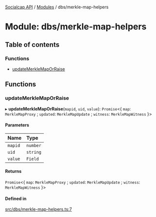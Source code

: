 [Socialcap API](../README.md) / [Modules](../modules.md) / dbs/merkle-map-helpers

# Module: dbs/merkle-map-helpers

## Table of contents

### Functions

- [updateMerkleMapOrRaise](dbs_merkle_map_helpers.md#updatemerklemaporraise)

## Functions

### updateMerkleMapOrRaise

▸ **updateMerkleMapOrRaise**(`mapid`, `uid`, `value`): `Promise`\<\{ `map`: `MerkleMapProxy` ; `updated`: `MerkleMapUpdate` ; `witness`: `MerkleMapWitness`  }\>

#### Parameters

| Name | Type |
| :------ | :------ |
| `mapid` | `number` |
| `uid` | `string` |
| `value` | `Field` |

#### Returns

`Promise`\<\{ `map`: `MerkleMapProxy` ; `updated`: `MerkleMapUpdate` ; `witness`: `MerkleMapWitness`  }\>

#### Defined in

[src/dbs/merkle-map-helpers.ts:7](https://github.com/Identicon-Dao/socialcap-services/blob/50fabe6c/src/dbs/merkle-map-helpers.ts#L7)
